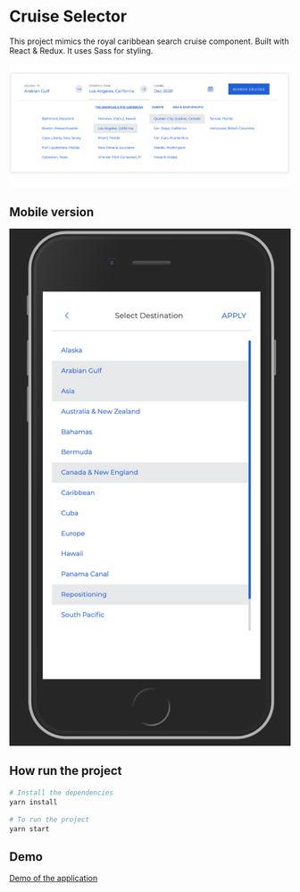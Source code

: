 # Cruise Selector

This project mimics the royal caribbean search cruise component. Built with React & Redux. It uses Sass for styling.

![image](img/desktop.png)

## Mobile version

![image](img/mobile.png)

## How run the project

```bash
# Install the dependencies
yarn install
```

```bash
# To run the project
yarn start
```

## Demo

[Demo of the application](www.google.com)